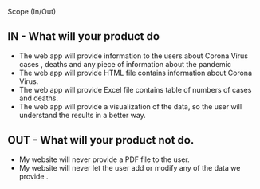 Scope (In/Out)
## IN - What will your product do
- The web app will provide information to the users about Corona Virus cases , deaths and any piece of information about the pandemic 
- The web app will provide HTML file contains information about Corona Virus.
- The web app will provide Excel file contains table of numbers of cases and deaths.
- The web app will provide a visualization of the data, so the user will understand the results in a better way. 

## OUT - What will your product not do. 
- My website will never provide a PDF file to the user. 
- My website will never let the user add or modify any of the data we provide . 
